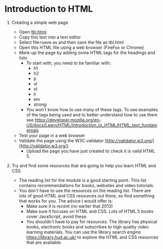 # Introduction to HTML

1. Creating a simple web page
    - Open [tbl.html](tbl.html).
    - Copy this text into a text editor
    - Select file>save as and then save the file as *tbl.html*
    - Open this HTML file using a web browser (FireFox or Chrome)
    - *Mark-up* the page by adding some HTML tags for the headings and lists
        - To start with, you need to be familiar with:
            - h1
            - h2
            - p
            - ul
            - ol
            - li
            - em
            - strong
        - You won't know how to use many of these tags. To see examples of the tags being used and to better understand how to use them see https://developer.mozilla.org/en-US/docs/Learn/HTML/Introduction_to_HTML/HTML_text_fundamentals 
    - Test your page in a web browser
    - Validate the page using the W3C validator [http://validator.w3.org/](http://validator.w3.org/). 
        - Upload the page you have just created to check it is valid HTML 5.   

2. Try and find some resources that are going to help you learn HTML and CSS.  
    * The reading list for the module is a good starting point. This list contains recommendations for books, websites and video tutorials. 
    * You don't have to use the resources on the reading list. There are lots of good HTML and CSS resources out there, so find something that works for you. The advice I would offer is:
        * Make sure it is recent (no earlier that 2013)
        * Make sure it focuses on HTML and CSS. Lots of HTML 5 books cover JavaScript, avoid these.  
        * You shouldn't have to pay for resources. The library has physical books, electronic books and subscribes to high quality video learning materials.   You can use the library search engine https://library.hud.ac.uk/ to explore the HTML and CSS resources that are available. 
    
